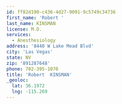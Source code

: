 ```yaml
---
id: ff82d190-c436-4d27-9091-9c5749c34736
first_name: 'Robert '
last_name: KINSMAN
license: M.D.
services:
  - Anesthesiology
address: '8440 W Lake Mead Blvd'
city: 'Las Vegas'
state: NV
zip: '891287648'
phone: 702-395-1070
title: 'Robert  KINSMAN'
_geoloc:
  lat: 36.1972
  lng: -115.269
---
```

